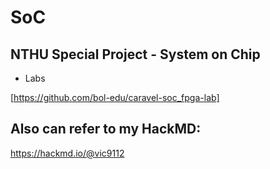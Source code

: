 # SoC

## NTHU Special Project - System on Chip

- Labs

[https://github.com/bol-edu/caravel-soc_fpga-lab]


## Also can refer to my HackMD:

https://hackmd.io/@vic9112
